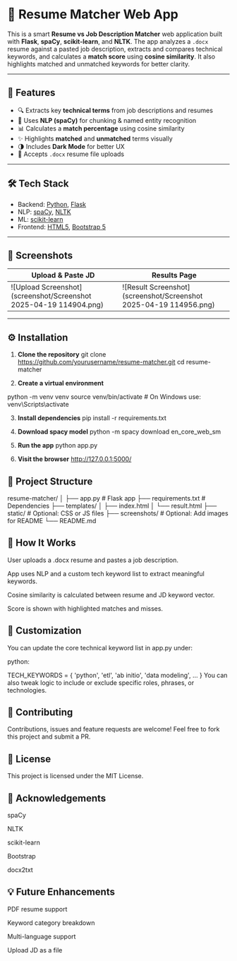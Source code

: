 # 🧠 Resume Matcher Web App

This is a smart **Resume vs Job Description Matcher** web application built with **Flask**, **spaCy**, **scikit-learn**, and **NLTK**. The app analyzes a `.docx` resume against a pasted job description, extracts and compares technical keywords, and calculates a **match score** using **cosine similarity**. It also highlights matched and unmatched keywords for better clarity.

---

## 🚀 Features

- 🔍 Extracts key **technical terms** from job descriptions and resumes
- 🤖 Uses **NLP (spaCy)** for chunking & named entity recognition
- 📊 Calculates a **match percentage** using cosine similarity
- ✨ Highlights **matched** and **unmatched** terms visually
- 🌗 Includes **Dark Mode** for better UX
- 📄 Accepts `.docx` resume file uploads

---

## 🛠️ Tech Stack

- Backend: [Python](https://www.python.org/), [Flask](https://flask.palletsprojects.com/)
- NLP: [spaCy](https://spacy.io/), [NLTK](https://www.nltk.org/)
- ML: [scikit-learn](https://scikit-learn.org/)
- Frontend: [HTML5](https://developer.mozilla.org/en-US/docs/Web/Guide/HTML/HTML5), [Bootstrap 5](https://getbootstrap.com/)

---

## 📸 Screenshots

| Upload & Paste JD | Results Page |
|-------------------|--------------|
| ![Upload Screenshot](screenshot/Screenshot 2025-04-19 114904.png) | ![Result Screenshot](screenshot/Screenshot 2025-04-19 114956.png) |

---

## ⚙️ Installation

1. **Clone the repository**
git clone https://github.com/yourusername/resume-matcher.git
cd resume-matcher

2. **Create a virtual environment**

python -m venv venv
source venv/bin/activate   # On Windows use: venv\Scripts\activate

3. **Install dependencies**
pip install -r requirements.txt


4. **Download spacy model**
python -m spacy download en_core_web_sm


5. **Run the app**
python app.py

6. **Visit the browser**
http://127.0.0.1:5000/

## 📂 Project Structure
resume-matcher/
│
├── app.py                  # Flask app
├── requirements.txt        # Dependencies
├── templates/
│   ├── index.html
│   └── result.html
├── static/                 # Optional: CSS or JS files
├── screenshots/            # Optional: Add images for README
└── README.md

## 🧠 How It Works
User uploads a .docx resume and pastes a job description.

App uses NLP and a custom tech keyword list to extract meaningful keywords.

Cosine similarity is calculated between resume and JD keyword vector.

Score is shown with highlighted matches and misses.


## 📌 Customization
You can update the core technical keyword list in app.py under:

python:

TECH_KEYWORDS = {
    'python', 'etl', 'ab initio', 'data modeling', ...
}
You can also tweak logic to include or exclude specific roles, phrases, or technologies.

## 🤝 Contributing
Contributions, issues and feature requests are welcome! Feel free to fork this project and submit a PR.

## 📄 License
This project is licensed under the MIT License.

## 🙌 Acknowledgements
spaCy

NLTK

scikit-learn

Bootstrap

docx2txt

## 💡 Future Enhancements
PDF resume support

Keyword category breakdown

Multi-language support

Upload JD as a file




